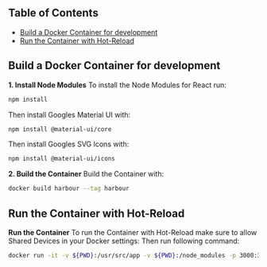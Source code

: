 
## Table of Contents

- [Build a Docker Container for development](#build-docker-container)
- [Run the Container with Hot-Reload](#run-the-container-with-hot-reload)

## Build a Docker Container for development

**1. Install Node Modules**
To install the Node Modules for React run:
```Bash
npm install
```
Then install Googles Material UI with:
```Bash
npm install @material-ui/core
```
Then install Googles SVG Icons with:
```Bash
npm install @material-ui/icons
```

**2. Build the Container**
Build the Container with:
```Bash
docker build harbour --tag harbour
```

## Run the Container with Hot-Reload

**Run the Container**
To run the Container with Hot-Reload make sure to allow Shared Devices in your Docker settings:
Then run following command:
```Bash
docker run -it -v ${PWD}:/usr/src/app -v ${PWD}:/node_modules -p 3000:3000 harbour
```
